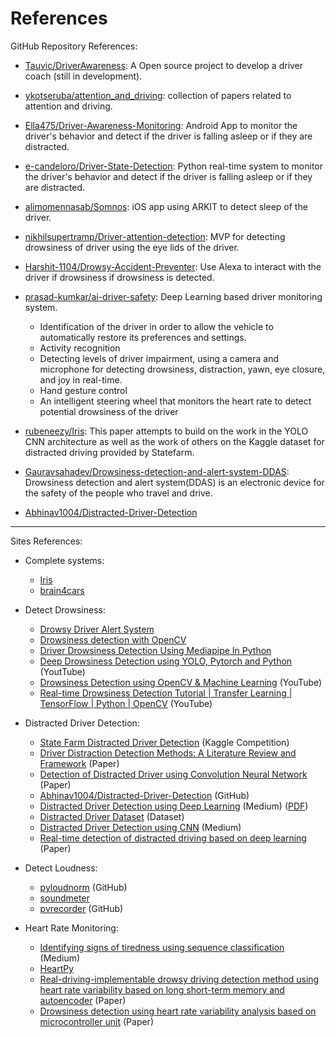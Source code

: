 # References

GitHub Repository References:

- [Tauvic/DriverAwareness](https://github.com/Tauvic/DriverAwareness): A Open source project to develop a driver coach (still in development).
  
- [ykotseruba/attention_and_driving](https://github.com/ykotseruba/attention_and_driving): collection of papers related to attention and driving.

- [Ella475/Driver-Awareness-Monitoring](https://github.com/Ella475/Driver-Awareness-Monitoring): Android App to monitor the driver's behavior and detect if the driver is falling asleep or if they are distracted.

- [e-candeloro/Driver-State-Detection](https://github.com/e-candeloro/Driver-State-Detection): Python real-time system to monitor the driver's behavior and detect if the driver is falling asleep or if they are distracted.

- [alimomennasab/Somnos](https://github.com/alimomennasab/Somnos): iOS app using ARKIT to detect sleep of the driver.

- [nikhilsupertramp/Driver-attention-detection](https://github.com/nikhilsupertramp/Driver-attention-detection): MVP for detecting drowsiness of driver using the eye lids of the driver.

- [Harshit-1104/Drowsy-Accident-Preventer](https://github.com/Harshit-1104/Drowsy-Accident-Preventer): Use Alexa to interact with the driver if drowsiness if drowsiness is detected.

- [prasad-kumkar/ai-driver-safety](https://github.com/prasad-kumkar/ai-driver-safety): Deep Learning based driver monitoring system.
  - Identification of the driver in order to allow the vehicle to automatically restore its preferences and settings.
  - Activity recognition
  - Detecting levels of driver impairment, using a camera and microphone for detecting drowsiness, distraction, yawn, eye closure, and joy in real-time.
  - Hand gesture control
  - An intelligent steering wheel that monitors the heart rate to detect potential drowsiness of the driver

- [rubeneezy/Iris](https://github.com/rubeneezy/Iris): This paper attempts to build on the work in the YOLO CNN architecture as well as the work of others on the Kaggle dataset for distracted driving provided by Statefarm.

- [Gauravsahadev/Drowsiness-detection-and-alert-system-DDAS](https://github.com/Gauravsahadev/Drowsiness-detection-and-alert-system-DDAS-): Drowsiness detection and alert system(DDAS) is an electronic device for the safety of the people who travel and drive.


- [Abhinav1004/Distracted-Driver-Detection](https://github.com/Abhinav1004/Distracted-Driver-Detection)


--- 

Sites References:

- Complete systems:
  - [Iris](https://rubeneezy.github.io/Iris/)
  - [brain4cars](http://brain4cars.com/)

- Detect Drowsiness:
  - [Drowsy Driver Alert System](https://data-flair.training/blogs/python-project-driver-drowsiness-detection-system/)
  - [Drowsiness detection with OpenCV](https://pyimagesearch.com/2017/05/08/drowsiness-detection-opencv/)
  - [Driver Drowsiness Detection Using Mediapipe In Python](https://learnopencv.com/driver-drowsiness-detection-using-mediapipe-in-python/)
  - [Deep Drowsiness Detection using YOLO, Pytorch and Python](https://www.youtube.com/watch?v=tFNJGim3FXw&ab_channel=NicholasRenotte) (YoutTube)
  - [Drowsiness Detection using OpenCV & Machine Learning](https://www.youtube.com/watch?v=WW-lnaqUoGA&ab_channel=StudyGyaan) (YouTube)
  - [Real-time Drowsiness Detection Tutorial | Transfer Learning | TensorFlow | Python | OpenCV](https://www.youtube.com/watch?v=qwUIFKi4V48&ab_channel=DeepLearning_by_PhDScholar) (YouTube)

- Distracted Driver Detection:
  - [State Farm Distracted Driver Detection](https://www.kaggle.com/competitions/state-farm-distracted-driver-detection/overview) (Kaggle Competition)
  - [Driver Distraction Detection Methods: A Literature Review and Framework](https://ieeexplore.ieee.org/document/9405644) (Paper)
  - [Detection of Distracted Driver using Convolution Neural Network](https://arxiv.org/pdf/2204.03371.pdf) (Paper)
  - [Abhinav1004/Distracted-Driver-Detection](https://github.com/Abhinav1004/Distracted-Driver-Detection) (GitHub)
  - [Distracted Driver Detection using Deep Learning](https://towardsdatascience.com/distracted-driver-detection-using-deep-learning-e893715e02a4) (Medium) ([PDF](references/Medium_Distracted-Driver-Detection.pdf))
  - [Distracted Driver Dataset](https://heshameraqi.github.io/distraction_detection) (Dataset)
  - [Distracted Driver Detection using CNN](https://medium.com/@nk-kumawat/distracted-driver-detection-using-cnn-ee5af6975bd7) (Medium)
  - [Real-time detection of distracted driving based on deep learning](https://ietresearch.onlinelibrary.wiley.com/doi/10.1049/iet-its.2018.5172) (Paper)

- Detect Loudness:
  - [pyloudnorm](https://github.com/csteinmetz1/pyloudnorm) (GitHub)
  - [soundmeter](https://pypi.org/project/soundmeter/)
  - [pvrecorder](https://github.com/Picovoice/pvrecorder/tree/main/sdk/python) (GitHub)

- Heart Rate Monitoring:
  - [Identifying signs of tiredness using sequence classification](https://towardsdatascience.com/identifying-signs-of-tiredness-using-sequence-classification-f312e0adb6c) (Medium)
  - [HeartPy](https://python-heart-rate-analysis-toolkit.readthedocs.io/en/latest/)
  - [Real-driving-implementable drowsy driving detection method using heart rate variability based on long short-term memory and autoencoder](https://www.sciencedirect.com/science/article/pii/S2405896321017158) (Paper)
  - [Drowsiness detection using heart rate variability analysis based on microcontroller unit](https://iopscience.iop.org/article/10.1088/1742-6596/1153/1/012047/meta) (Paper)
